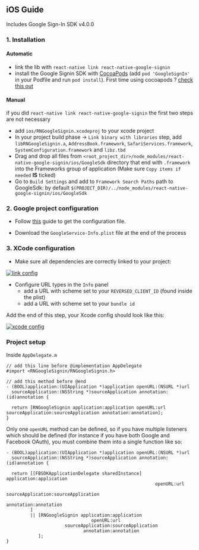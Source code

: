 ## iOS Guide

Includes Google Sign-In SDK v4.0.0

### 1. Installation

#### Automatic

- link the lib with `react-native link react-native-google-signin`
- install the Google Signin SDK with [CocoaPods](https://cocoapods.org/) (add `pod 'GoogleSignIn'` in your Podfile and run `pod install`). 
First time using cocoapods ? [check this out](./how-cocoapods.md)


#### Manual

if you did `react-native link react-native-google-signin` the first two steps are not necessary

- add `ios/RNGoogleSignin.xcodeproj` to your xcode project
- In your project build phase -> `Link binary with libraries` step, add `libRNGoogleSignin.a`, `AddressBook.framework`, `SafariServices.framework`, `SystemConfiguration.framework` and `libz.tbd`
- Drag and drop all files from `<root_project_dir>/node_modules/react-native-google-signin/ios/GoogleSdk` directory that end with `.framework` into the Frameworks group of application (Make sure `Copy items if needed` **IS** ticked)
- Go to `Build Settings` and add to `Framework Search Paths` path to GoogleSdk: by default `$(PROJECT_DIR)/../node_modules/react-native-google-signin/ios/GoogleSdk`


### 2. Google project configuration

- Follow [this](./get-config-file.md) guide to get the configuration file.

- Download the ```GoogleService-Info.plist``` file at the end of the process

### 3. XCode configuration

- Make sure all dependencies are correctly linked to your project:

[![link config](https://github.com/apptailor/react-native-google-signin/raw/master/img/link-config.png)](#config)


- Configure URL types in the ```Info``` panel
  - add a URL with scheme set to your ```REVERSED_CLIENT_ID``` (found inside the plist)
  - add a URL with scheme set to your ```bundle id```

Add the end of this step, your Xcode config should look like this:

[![xcode config](https://github.com/apptailor/react-native-google-signin/raw/master/img/url-config.png)](#config)

### Project setup

Inside `AppDelegate.m`
```objc
// add this line before @implementation AppDelegate
#import <RNGoogleSignin/RNGoogleSignin.h>

// add this method before @end
- (BOOL)application:(UIApplication *)application openURL:(NSURL *)url
  sourceApplication:(NSString *)sourceApplication annotation:(id)annotation {

  return [RNGoogleSignin application:application openURL:url sourceApplication:sourceApplication annotation:annotation];
}

```

Only one `openURL` method can be defined, so if you have multiple listeners which should be defined (for instance if you have both Google and Facebook OAuth), you must combine them into a single function like so:

```objc
- (BOOL)application:(UIApplication *)application openURL:(NSURL *)url
  sourceApplication:(NSString *)sourceApplication annotation:(id)annotation {

  return [[FBSDKApplicationDelegate sharedInstance] application:application
                                                        openURL:url
                                              sourceApplication:sourceApplication
                                                     annotation:annotation
         ]
         || [RNGoogleSignin application:application
                                openURL:url
                      sourceApplication:sourceApplication
                             annotation:annotation
            ];
}
```
